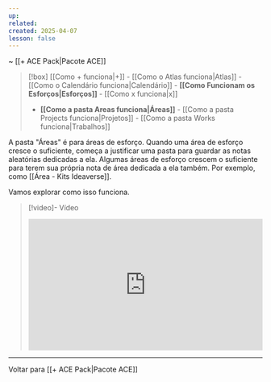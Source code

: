```yaml
---
up:  
related:  
created: 2025-04-07  
lesson: false  
---
```

~ [[+ ACE Pack|Pacote ACE]]  

> [!box] [[Como + funciona|+]] - [[Como o Atlas funciona|Atlas]] - [[Como o Calendário funciona|Calendário]] - **[[Como Funcionam os Esforços|Esforços]]** - [[Como x funciona|x]]  
> - **[[Como a pasta Areas funciona|Áreas]]** - [[Como a pasta Projects funciona|Projetos]] - [[Como a pasta Works funciona|Trabalhos]]  

A pasta "Áreas" é para áreas de esforço. Quando uma área de esforço cresce o suficiente, começa a justificar uma pasta para guardar as notas aleatórias dedicadas a ela. Algumas áreas de esforço crescem o suficiente para terem sua própria nota de área dedicada a ela também. Por exemplo, como [[Área - Kits Ideaverse]].  

Vamos explorar como isso funciona.

> [!video]- Vídeo  
> <div style="padding:56.25% 0 0 0;position:relative;"><iframe src="https://player.vimeo.com/video/1075676623?badge=0&amp;autopause=0&amp;player_id=0&amp;app_id=58479" frameborder="0" allow="autoplay; fullscreen; picture-in-picture; clipboard-write; encrypted-media" style="position:absolute;top:0;left:0;width:100%;height:100%;" title="How the Area folder works"></iframe></div>

---

Voltar para [[+ ACE Pack|Pacote ACE]]